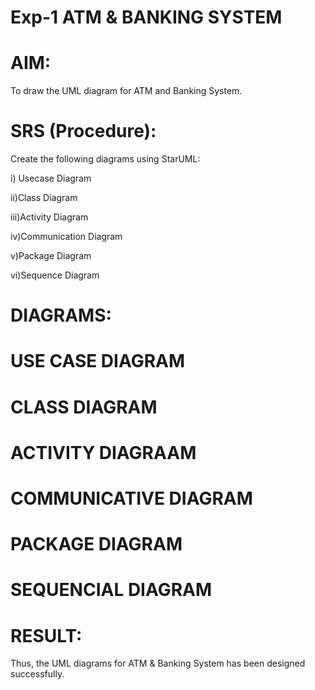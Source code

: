# Exp-1 ATM & BANKING SYSTEM

# AIM:
To draw the UML diagram for ATM and Banking System.

# SRS (Procedure):
Create the following diagrams using StarUML:

i) Usecase Diagram

ii)Class Diagram

iii)Activity Diagram

iv)Communication Diagram

v)Package Diagram

vi)Sequence Diagram

# DIAGRAMS:

# USE CASE DIAGRAM

# CLASS DIAGRAM

# ACTIVITY DIAGRAAM 

# COMMUNICATIVE DIAGRAM 

# PACKAGE DIAGRAM 

# SEQUENCIAL DIAGRAM


# RESULT:

Thus, the UML diagrams for ATM & Banking System has been designed successfully.
